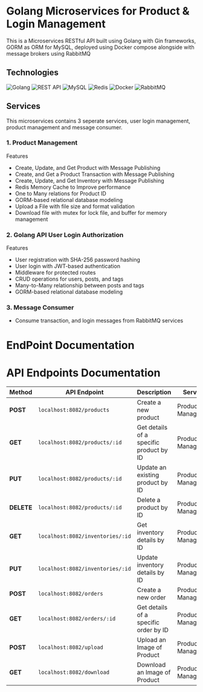 # Golang Microservices for Product & Login Management  
This is a Microservices RESTful API built using Golang with Gin frameworks, GORM as ORM for MySQL, deployed using Docker compose alongside with message brokers using RabbitMQ

## Technologies  
![Golang](https://img.shields.io/badge/golang-%2300ADD8.svg?style=for-the-badge&logo=go&logoColor=white)  ![REST API](https://img.shields.io/badge/restapi-%23000000.svg?style=for-the-badge&logo=swagger&logoColor=white)  ![MySQL](https://img.shields.io/badge/mysql-%234479A1.svg?style=for-the-badge&logo=mysql&logoColor=white)  ![Redis](https://img.shields.io/badge/redis-%23DC382D.svg?style=for-the-badge&logo=redis&logoColor=white)  ![Docker](https://img.shields.io/badge/docker-%230087C6.svg?style=for-the-badge&logo=docker&logoColor=white)  ![RabbitMQ](https://img.shields.io/badge/rabbitmq-%23FF6600.svg?style=for-the-badge&logo=rabbitmq&logoColor=white)  


## Services
This microservices contains 3 seperate services, user login management, product management and message consumer.


### 1. Product Management

Features
* Create, Update, and Get Product with Message Publishing
* Create, and Get a Product Transaction with Message Publishing
* Create, Update, and Get Inventory with Message Publishing
* Redis Memory Cache to Improve performance
* One to Many relations for Product ID
* GORM-based relational database modeling
* Upload a File with file size and format validation
* Download file with mutex for lock file, and buffer for memory management

### 2. Golang API User Login Authorization

Features
* User registration with SHA-256 password hashing
* User login with JWT-based authentication
* Middleware for protected routes
* CRUD operations for users, posts, and tags
* Many-to-Many relationship between posts and tags
* GORM-based relational database modeling

### 3. Message Consumer
* Consume transaction, and login messages from RabbitMQ services

# EndPoint Documentation
# API Endpoints Documentation

| Method     | API Endpoint               | Description                                      | Services             |
|------------|----------------------------|--------------------------------------------------|-------------------|
| **POST**   | `localhost:8082/products`                | Create a new product                             | Product Management     |
| **GET**    | `localhost:8082/products/:id`            | Get details of a specific product by ID          | Product Management     |
| **PUT**    | `localhost:8082/products/:id`            | Update an existing product by ID                 | Product Management     |
| **DELETE** | `localhost:8082/products/:id`            | Delete a product by ID                           | Product Management     |
| **GET**    | `localhost:8082/inventories/:id`         | Get inventory details by ID                      | Product Management    |
| **PUT**    | `localhost:8082/inventories/:id`         | Update inventory details by ID                   | Product Management    |
| **POST**   | `localhost:8082/orders`                  | Create a new order                               | Product Management       |
| **GET**    | `localhost:8082/orders/:id`              | Get details of a specific order by ID            | Product Management       |
| **POST**   | `localhost:8082/upload`                  | Upload an Image of Product                              | Product Management       |
| **GET**    | `localhost:8082/download`              | Download an Image of Product            | Product Management      |
